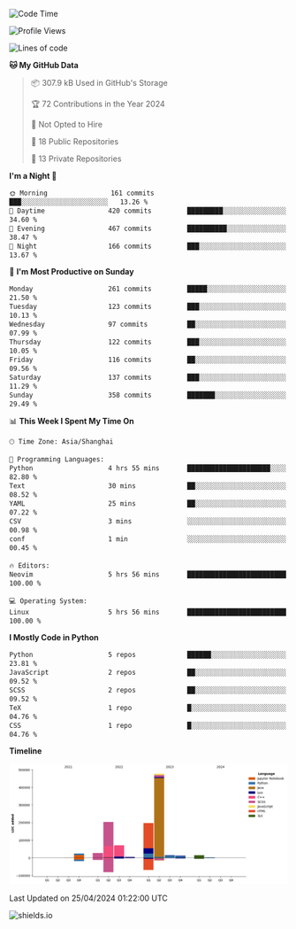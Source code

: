 <!--START_SECTION:waka-->
![Code Time](http://img.shields.io/badge/Code%20Time-417%20hrs%2022%20mins-blue)

![Profile Views](http://img.shields.io/badge/Profile%20Views-0-blue)

![Lines of code](https://img.shields.io/badge/From%20Hello%20World%20I%27ve%20Written-1.1%20million%20lines%20of%20code-blue)

**🐱 My GitHub Data** 

> 📦 307.9 kB Used in GitHub's Storage 
 > 
> 🏆 72 Contributions in the Year 2024
 > 
> 🚫 Not Opted to Hire
 > 
> 📜 18 Public Repositories 
 > 
> 🔑 13 Private Repositories 
 > 
**I'm a Night 🦉** 

```text
🌞 Morning                161 commits         ███░░░░░░░░░░░░░░░░░░░░░░   13.26 % 
🌆 Daytime                420 commits         █████████░░░░░░░░░░░░░░░░   34.60 % 
🌃 Evening                467 commits         ██████████░░░░░░░░░░░░░░░   38.47 % 
🌙 Night                  166 commits         ███░░░░░░░░░░░░░░░░░░░░░░   13.67 % 
```
📅 **I'm Most Productive on Sunday** 

```text
Monday                   261 commits         █████░░░░░░░░░░░░░░░░░░░░   21.50 % 
Tuesday                  123 commits         ███░░░░░░░░░░░░░░░░░░░░░░   10.13 % 
Wednesday                97 commits          ██░░░░░░░░░░░░░░░░░░░░░░░   07.99 % 
Thursday                 122 commits         ███░░░░░░░░░░░░░░░░░░░░░░   10.05 % 
Friday                   116 commits         ██░░░░░░░░░░░░░░░░░░░░░░░   09.56 % 
Saturday                 137 commits         ███░░░░░░░░░░░░░░░░░░░░░░   11.29 % 
Sunday                   358 commits         ███████░░░░░░░░░░░░░░░░░░   29.49 % 
```


📊 **This Week I Spent My Time On** 

```text
🕑︎ Time Zone: Asia/Shanghai

💬 Programming Languages: 
Python                   4 hrs 55 mins       █████████████████████░░░░   82.80 % 
Text                     30 mins             ██░░░░░░░░░░░░░░░░░░░░░░░   08.52 % 
YAML                     25 mins             ██░░░░░░░░░░░░░░░░░░░░░░░   07.22 % 
CSV                      3 mins              ░░░░░░░░░░░░░░░░░░░░░░░░░   00.98 % 
conf                     1 min               ░░░░░░░░░░░░░░░░░░░░░░░░░   00.45 % 

🔥 Editors: 
Neovim                   5 hrs 56 mins       █████████████████████████   100.00 % 

💻 Operating System: 
Linux                    5 hrs 56 mins       █████████████████████████   100.00 % 
```

**I Mostly Code in Python** 

```text
Python                   5 repos             ██████░░░░░░░░░░░░░░░░░░░   23.81 % 
JavaScript               2 repos             ██░░░░░░░░░░░░░░░░░░░░░░░   09.52 % 
SCSS                     2 repos             ██░░░░░░░░░░░░░░░░░░░░░░░   09.52 % 
TeX                      1 repo              █░░░░░░░░░░░░░░░░░░░░░░░░   04.76 % 
CSS                      1 repo              █░░░░░░░░░░░░░░░░░░░░░░░░   04.76 % 
```



**Timeline**

![Lines of Code chart](https://raw.githubusercontent.com/kopp4/kopp4/main/assets/bar_graph.png)


 Last Updated on 25/04/2024 01:22:00 UTC
<!--END_SECTION:waka-->
![shields.io](https://img.shields.io/github/commit-activity/w/kopp4/kopp4?color=g&label=abusing%20bot&style=flat-square)
